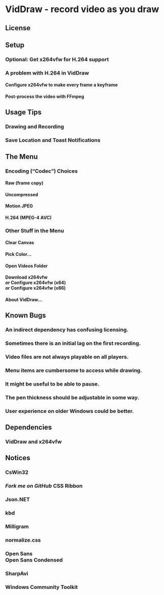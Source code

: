 # VidDraw - record video as you draw

## License

## Setup

### Optional: Get x264vfw for H.264 support

### A problem with H.264 in VidDraw

#### Configure x264vfw to make every frame a keyframe

#### Post-process the video with FFmpeg

## Usage Tips

### Drawing and Recording

### Save Location and Toast Notifications

## The Menu

### Encoding (&ldquo;Codec&rdquo;) Choices

#### Raw (frame copy)

#### Uncompressed

#### Motion JPEG

#### H.264 (MPEG-4 AVC)

### Other Stuff in the Menu

#### Clear Canvas

#### Pick Color&hellip;

#### Open Videos Folder

#### Download x264vfw<br> *or* Configure x264vfw (x64)<br> *or* Configure x264vfw (x86)

#### About VidDraw&hellip;

## Known Bugs

### An indirect dependency has confusing licensing.

### Sometimes there is an initial lag on the first recording.

### Video files are not always playable on all players.

### Menu items are cumbersome to access while drawing.

### It might be useful to be able to pause.

### The pen thickness should be adjustable in some way.

### User experience on older Windows could be better.

## Dependencies

### VidDraw and x264vfw

## Notices

### CsWin32

### *Fork me on GitHub* CSS Ribbon

### Json<span></span>.NET

### kbd

### Milligram

### normalize.css

### Open Sans<br> Open Sans Condensed

### SharpAvi

### Windows Community Toolkit
